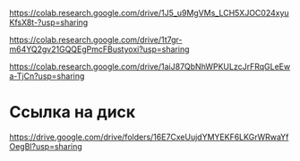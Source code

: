 
https://colab.research.google.com/drive/1J5_u9MgVMs_LCH5XJOC024xyuKfsX8t-?usp=sharing

https://colab.research.google.com/drive/1t7gr-m64YQ2gv21GQQEgPmcFBustyoxi?usp=sharing

https://colab.research.google.com/drive/1aiJ87QbNhWPKULzcJrFRqGLeEwa-TjCn?usp=sharing

# Ссылка на диск
https://drive.google.com/drive/folders/16E7CxeUujdYMYEKF6LKGrWRwaYfOegBl?usp=sharing
